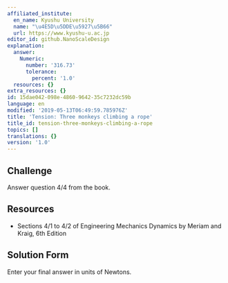 ```yaml
---
affiliated_institute:
  en_name: Kyushu University
  name: "\u4E5D\u5DDE\u5927\u5B66"
  url: https://www.kyushu-u.ac.jp
editor_id: github.NanoScaleDesign
explanation:
  answer:
    Numeric:
      number: '316.73'
      tolerance:
        percent: '1.0'
  resources: {}
extra_resources: {}
id: 15dae042-098e-4860-9642-35c7232dc59b
language: en
modified: '2019-05-13T06:49:59.785976Z'
title: 'Tension: Three monkeys climbing a rope'
title_id: tension-three-monkeys-climbing-a-rope
topics: []
translations: {}
version: '1.0'
---
```


## Challenge
Answer question 4/4 from the book.

## Resources
- Sections 4/1 to 4/2 of Engineering Mechanics Dynamics by Meriam and Kraig, 6th Edition


## Solution Form

Enter your final answer in units of Newtons.
